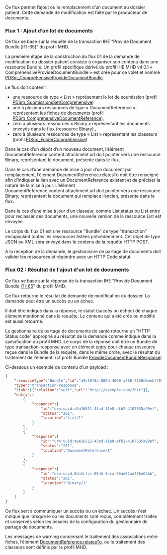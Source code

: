 Ce flux permet l’ajout ou le remplacement d’un document au dossier patient. Cette demande de modification est faite par le producteur de documents.

### Flux 1 : Ajout d’un lot de documents
Ce flux se base sur la requête de la transaction IHE "Provide Document Bundle [ITI-65]" du profil MHD.

La première étape de la construction du flux 01 de la demande de modification du dossier patient consiste à organiser son contenu dans une ressource Bundle. Un profil spécifique dérivé du profil IHE MHD v4.0.1 « ComprehensiveProvideDocumentBundle » est créé pour ce volet et nommé [PDSm_ComprehensiveProvideDocumentBundle](StructureDefinition-PDSmComprehensiveProvideDocumentBundle.html).

Le flux doit contenir :
* une ressource de type « List » représentant le lot de soumission (profil [PDSm_SubmissionsSetComprehensive](StructureDefinition-pdsmsubmissionsetcomprehensive.html))
* une à plusieurs ressources de type « DocumentReference », représentant les fiches de documents (profil [PDSm_ComprehensiveDocumentReference](StructureDefinition-PDSmComprehensiveDocumentReference.html)),
* zero à plusieurs ressources « Binary » représentant les documents envoyés dans le flux (ressource [Binary](https://www.hl7.org/fhir/binary.html)).,
* zero à plusieurs ressources de type « List » représentant les classeurs (profil [PDSm_FolderComprehensive](StructureDefinition-PDSmFolderComprehensive.html)).

Dans le cas d’un dépôt d’un nouveau document, l’élément DocumentReference.content.attachment.url doit pointer vers une ressource Binary, représentant le document, présente dans le flux.

Dans le cas d’une demande de mise à jour d’un document par remplacement, l’élément DocumentReference.relatesTo doit être renseigné afin d’indiquer le lien avec un DocumentReference existant et de préciser la nature de la mise à jour. L’élément DocumentReference.content.attachment.url doit pointer vers une ressource Binary, représentant le document qui remplace l’ancien, présente dans le flux.

Dans le cas d’une mise à jour d’un classeur, comme List.status ou List.entry pour reclasser des documents, une nouvelle version de la ressource List est envoyée.

Le corps du flux 01 est une ressource "Bundle" de type "transaction" encapsulant toutes les ressources listées précédemment. Cet objet de type JSON ou XML sera envoyé dans le contenu de la requête HTTP POST.

A la réception de la demande, le gestionnaire de partage de documents doit valider les ressources et répondre avec un HTTP Code statut

### Flux 02 : Résultat de l'ajout d'un lot de documents

Ce flux se base sur la réponse de la transaction IHE "Provide Document Bundle [ITI-65](https://profiles.ihe.net/ITI/MHD/ITI-65.html)" du profil MHD.

Ce flux retourne le résultat de demande de modification du dossier. La demande peut être un succès ou un échec.

Il doit être indiqué dans la réponse, le statut (succès ou échec) de chaque élément mentionné dans la requête. Le contenu qui a été créé ou modifié est aussi retourné.


<!-- * [PDSmSubmissionSetComprehensive](StructureDefinition-PDSmSubmissionSetComprehensive.html) représentant le LotDeSoumission
* [PDSmComprehensiveDocumentReference](StructureDefinition-PDSmComprehensiveDocumentReference.html) représentant la Fiche
* [PDSmFolderComprehensive](StructureDefinition-PDSmFolderComprehensive.html) représentant le Classeur -->
<!-- Utiliser à chaque fois le nom du profil et non le lot de soumission, et rajouter le nom fonctionnel à côté -->

Le gestionnaire de partage de documents de santé retourne un "HTTP Status code" approprié au résultat de la demande comme indiqué dans la spécification du profil MHD. Le corps de la réponse doit être un Bundle de type transaction-response avec un élément [entry](StructureDefinition-PDSmComprehensiveProvideDocumentBundle-definitions.html#Bundle.entry) pour chaque ressource reçue dans le Bundle de la requête, dans le même ordre, avec le résultat du traitement de l'élément. (cf profil Bundle [ProvideDocumentBundleResponse](StructureDefinition-PDSmComprehensiveProvideDocumentBundle.html))


Ci-dessous un exemple de contenu d'un payload :

<!-- Mettre comme exemple du profil quand il correspond à un profil -->
```json
{
    "resourceType":"Bundle","id":"a9c10f8a-882d-4000-a280-7150e0aeb478",
    "type":"transaction-response",
    "link":[{"relation":"self","url":"http://exemple.com/fhir"}],
    "entry":[
        {
            "response":{
                "id":"urn:uuid:a9a16511-43ad-11e8-afb2-4107535a99ef",
                "status":"201",
                "location":"List/1"
            }
        },
        {
            "response":{
                "id":"urn:uuid:a9a16512-43ad-11e8-afb2-4107535a99ef",
                "status":"201",
                "location":"DocumentReference/1"
            }
        },
        {
            "response":{
                "id":"urn:uuid:8da1cfcc-05db-4aca-86ad82aa756a64bb",
                "status":"201",
                "location":"Binary/1"
            }
        }
    ]
}
```

Ce flux sert à communiquer un succès ou un échec. Un succès n'est indiqué que lorsque le ou les documents sont reçus, complètement traités et conservés selon les besoins de la configuration du gestionnaire de partage de documents.

Les messages de warning concernant le traitement des associations entre fiches, l’élément [DocumentReference.relatesTo](StructureDefinition-PDSmComprehensiveDocumentReference-definitions.html#DocumentReference.relatesTo), ou le traitement des classeurs sont définis par le profil MHD.